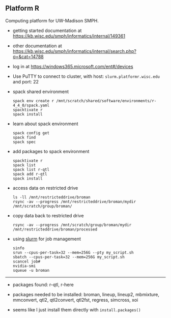 ## Platform R

Computing platform for UW-Madison SMPH.

- getting started documentation at
  <https://kb.wisc.edu/smph/informatics/internal/149361>

- other documentation at
  <https://kb.wisc.edu/smph/informatics/internal/search.php?q=&cat=14788>

- log in at <https://windows365.microsoft.com/ent#/devices>

- Use PuTTY to connect to cluster, with host:
  `slurm.platformr.wisc.edu`
  and port: 22

- spack shared environment

  ```
  spack env create r /mnt/scratch/shared/software/environments/r-4_4_0/spack.yaml
  spacktivate r
  spack install
  ```

- learn about spack environment

  ```
  spack config get
  spack find
  spack spec
  ```

- add packages to spack environment

  ```
  spacktivate r
  spack list
  spack list r-qtl
  spack add r-qtl
  spack install
  ```

- access data on restricted drive

  ```
  ls -ll /mnt/restricteddrive/broman
  rsync -av --progress /mnt/restricteddrive/broman/mydir /mnt/scratch/group/broman/
  ```

- copy data back to restricted drive

  ```
  rsync -av --progress /mnt/scratch/group/broman/mydir /mnt/restricteddrive/broman/processed
  ```

- using [slurm](https://slurm.schedmd.com/man_index.html) for job management

  ```
  sinfo
  srun --cpus-per-task=32 --mem=256G --pty my_script.sh
  sbatch --cpus-per-task=32 --mem=256G my_script.sh
  scancel job#
  nvidia-smi
  squeue -u broman
  ```


---

- packages found: r-qtl, r-here

- packages needed to be installed:
broman,
lineup,
lineup2,
mbmixture,
mmconvert,
qtl2,
qtl2convert,
qtl2fst,
regress,
simcross,
xoi

- seems like I just install them directly with `install.packages()`
